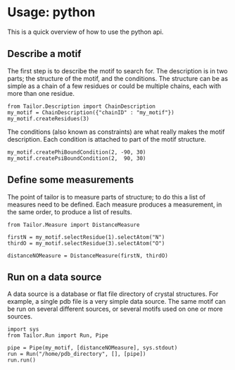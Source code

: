 # Usage: python

This is a quick overview of how to use the python api.

## Describe a motif

The first step is to describe the motif to search for. The description is in two parts; the structure of the motif, and the conditions. The structure can be as simple as a chain of a few residues or could be multiple chains, each with more than one residue.

```
from Tailor.Description import ChainDescription
my_motif = ChainDescription({"chainID" : "my_motif"})
my_motif.createResidues(3)
```

The conditions (also known as constraints) are what really makes the motif description. Each condition is attached to part of the motif structure.

```
my_motif.createPhiBoundCondition(2, -90, 30)
my_motif.createPsiBoundCondition(2,  90, 30)
```

## Define some measurements

The point of tailor is to measure parts of structure; to do this a list of measures need to be defined. Each measure produces a measurement, in the same order, to produce a list of results.

```
from Tailor.Measure import DistanceMeasure

firstN = my_motif.selectResidue(1).selectAtom("N")
thirdO = my_motif.selectResidue(3).selectAtom("O")

distanceNOMeasure = DistanceMeasure(firstN, thirdO)
```

## Run on a data source

A data source is a database or flat file directory of crystal structures. For example, a single pdb file is a very simple data source. The same motif can be run on several different sources, or several motifs used on one or more sources.

```
import sys
from Tailor.Run import Run, Pipe

pipe = Pipe(my_motif, [distanceNOMeasure], sys.stdout)
run = Run("/home/pdb_directory", [], [pipe])
run.run()
```

